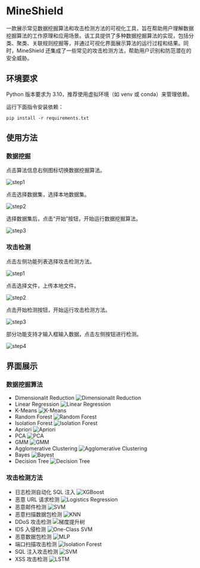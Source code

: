 # MineShield

一款展示常见数据挖掘算法和攻击检测方法的可视化工具，旨在帮助用户理解数据挖掘算法的工作原理和应用场景。该工具提供了多种数据挖掘算法的实现，包括分类、聚类、关联规则挖掘等，并通过可视化界面展示算法的运行过程和结果。同时，MineShield 还集成了一些常见的攻击检测方法，帮助用户识别和防范潜在的安全威胁。

## 环境要求

Python 版本要求为 3.10，推荐使用虚拟环境（如 venv 或 conda）来管理依赖。

运行下面指令安装依赖：

```
pip install -r requirements.txt
```

## 使用方法

### 数据挖掘

点击算法信息右侧图标切换数据挖掘算法。

![step1](assets/image-11.png)

点击选择数据集，选择本地数据集。

![step2](assets/image-12.png)

选择数据集后，点击“开始”按钮，开始运行数据挖掘算法。

![step3](assets/image-13.png)

### 攻击检测

点击左侧功能列表选择攻击检测方法。

![step1](assets/image-14.png)

点击选择文件，上传本地文件。

![step2](assets/image-15.png)

点击开始检测按钮，开始运行攻击检测方法。

![step3](assets/image-16.png)

部分功能支持才输入框输入数据，点击左侧按钮进行检测。

![step4](assets/image-19.png)

## 界面展示

### 数据挖掘算法

-   Dimensionalit Reduction
    ![Dimensionalit Reduction](assets/image.png)
-   Linear Regression
    ![Linear Regression](assets/image-1.png)
-   K-Means
    ![K-Means](assets/image-2.png)
-   Random Forest
    ![Random Forest](assets/image-3.png)
-   Isolation Forest
    ![Isolation Forest](assets/image-4.png)
-   Apriori
    ![Apriori](assets/image-5.png)
-   PCA
    ![PCA](assets/image-6.png)
-   GMM
    ![GMM](assets/image-7.png)
-   Agglomerative Clustering
    ![Agglomerative Clustering](assets/image-8.png)
-   Bayes
    ![Bayest](assets/image-9.png)
-   Decision Tree
    ![Decision Tree](assets/image-10.png)

### 攻击检测方法

-   日志检测自动化 SQL 注入
    ![XGBoost](assets/image-17.png)
-   恶意 URL 请求检测
    ![Logistics Regression](assets/image-25.png)
-   恶意邮件检测
    ![SVM](assets/image-18.png)
-   恶意扫描数据包检测
    ![KNN](assets/image-20.png)
-   DDoS 攻击检测
    ![梯度提升树](assets/image-21.png)
-   IDS 入侵检测
    ![One-Class SVM](assets/image-22.png)
-   恶意数据包检测
    ![MLP](assets/image-23.png)
-   端口扫描攻击检测
    ![Isolation Forest](assets/image-24.png)
-   SQL 注入攻击检测
    ![SVM](assets/image-26.png)
-   XSS 攻击检测
    ![LSTM](assets/image-27.png)
